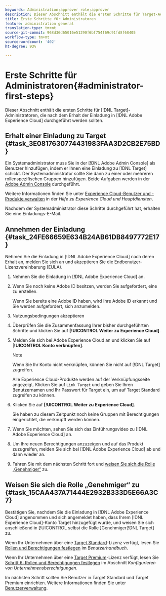 ```yaml
---
keywords: Administration;approver role;approver
description: Dieser Abschnitt enthält die ersten Schritte für Target-Administratoren, die nach dem Erhalt der E-Mail-Einladung zu Adobe Experience Cloud durchgeführt werden sollten.
title: Erste Schritte für Administratoren
feature: administration general
translation-type: tm+mt
source-git-commit: 968d36d65016e51290f6bf754f69c91fd8f68405
workflow-type: tm+mt
source-wordcount: '402'
ht-degree: 93%

---
```



# Erste Schritte für Administratoren{#administrator-first-steps}

Dieser Abschnitt enthält die ersten Schritte für [!DNL Target]-Administratoren, die nach dem Erhalt der Einladung in [!DNL Adobe Experience Cloud] durchgeführt werden sollten.

## Erhalt einer Einladung zu Target {#task_3E0817630774431983FAA3D2CB2E75BD}

Ein Systemadministrator muss Sie in der [!DNL Adobe Admin Console] als Benutzer hinzufügen, indem er Ihnen eine Einladung zu [!DNL Target] schickt. Der Systemadministrator sollte Sie dann zu einer oder mehreren rollenspezifischen Gruppen hinzufügen. Beide Aufgaben werden in der [Adobe Admin Console](https://adminconsole.adobe.com) durchgeführt.

Weitere Informationen finden Sie unter [Experience Cloud-Benutzer und -Produkte verwalten](https://experienceleague.adobe.com/docs/core-services/interface/manage-users-and-products/admin-getting-started.html) in der *Hilfe zu Experience Cloud und Hauptdiensten*.

Nachdem der Systemadministrator diese Schritte durchgeführt hat, erhalten Sie eine Einladungs-E-Mail.

## Annehmen der Einladung {#task_24FE66659E634B24AB61DB8497772E17}

Nehmen Sie die Einladung in [!DNL Adobe Experience Cloud] nach deren Erhalt an, melden Sie sich an und akzeptieren Sie die Endbenutzer-Lizenzvereinbarung (EULA).

1. Nehmen Sie die Einladung in [!DNL Adobe Experience Cloud] an.
1. Wenn Sie noch keine Adobe ID besitzen, werden Sie aufgefordert, eine zu erstellen.

   Wenn Sie bereits eine Adobe ID haben, wird Ihre Adobe ID erkannt und Sie werden aufgefordert, sich anzumelden.
1. Nutzungsbedingungen akzeptieren
1. Überprüfen Sie die Zusammenfassung Ihrer bisher durchgeführten Schritte und klicken Sie auf **[!UICONTROL Weiter zu Experience Cloud]**.
1. Melden Sie sich bei Adobe Experience Cloud an und klicken Sie auf **[!UICONTROL Konto verknüpfen]**.

   >[!NOTE]
   >
   >Wenn Sie Ihr Konto nicht verknüpfen, können Sie nicht auf [!DNL Target] zugreifen.

   Alle Experience Cloud-Produkte werden auf der Verknüpfungsseite angezeigt. Klicken Sie auf `Link Target` und geben Sie Ihren Benutzernamen und Ihr Passwort für Target ein, um auf Target Standard zugreifen zu können.
1. Klicken Sie auf **[!UICONTROL Weiter zu Experience Cloud]**.

   Sie haben zu diesem Zeitpunkt noch keine Gruppen mit Berechtigungen eingerichtet, die verknüpft werden können.
1. Wenn Sie möchten, sehen Sie sich das Einführungsvideo zu [!DNL Adobe Experience Cloud] an.
1. Um Ihre neuen Berechtigungen anzuzeigen und auf das Produkt zuzugreifen, melden Sie sich bei [!DNL Adobe Experience Cloud] ab und dann wieder an.
1. Fahren Sie mit dem nächsten Schritt fort und [weisen Sie sich die Rolle „Genehmiger“](/help/administrating-target/start-target.md#task_15CAA437A71444E2932B333D5E66A3C7) zu.

## Weisen Sie sich die Rolle „Genehmiger“ zu {#task_15CAA437A71444E2932B333D5E66A3C7}

Bestätigen Sie, nachdem Sie die Einladung in [!DNL Adobe Experience Cloud] angenommen und sich angemeldet haben, dass Ihrem [!DNL Experience Cloud]-Konto Target hinzugefügt wurde, und weisen Sie sich anschließend in [!UICONTROL  selbst die Rolle ]Genehmiger[!DNL Target] zu.

Wenn Ihr Unternehmen über eine [Target Standard](/help/c-intro/intro.md#section_ACD5EFF17AAB4E979CBEFA0145CCD905)-Lizenz verfügt, lesen Sie [Rollen und Berechtigungen festlegen](/help/administrating-target/c-user-management/c-user-management/user-management.md#roles-permissions) im *Benutzerhandbuch*.

Wenn Ihr Unternehmen über eine [Target Premium](/help/c-intro/intro.md#premium)-Lizenz verfügt, lesen Sie [Schritt 6: Rollen und Berechtigungen festlegen](/help/administrating-target/c-user-management/property-channel/properties-overview.md#section_8C425E43E5DD4111BBFC734A2B7ABC80) im Abschnitt *Konfigurieren von Unternehmensberechtigungen*.

Im nächsten Schritt sollten Sie Benutzer in Target Standard und Target Premium einrichten. Weitere Informationen finden Sie unter [Benutzerverwaltung](/help/administrating-target/c-user-management/user-management.md).